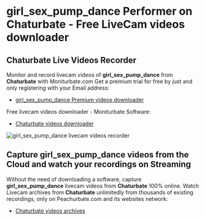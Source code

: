 # girl_sex_pump_dance Performer on Chaturbate - Free LiveCam videos downloader

## Chaturbate Live Videos Recorder

Monitor and record livecam videos of **girl_sex_pump_dance** from **Chaturbate** with Moniturbate.com
Get a premium trial for free by just and only registering with your Email address:
* [girl_sex_pump_dance Premium videos downloader](https://moniturbate.com/request-demo-licence-key.html)

Free livecam videos downloader - Moniturbate Software:
* [Chaturbate videos downloader](https://moniturbate.com/moniturbate-download-software.html)

![girl_sex_pump_dance livecam videos recorder](https://peachurnet.com/templates/moniturbate-software.png)


## Capture girl_sex_pump_dance videos from the Cloud and watch your recordings on Streaming

Without the need of downloading a software, capture **girl_sex_pump_dance** livecam videos from **Chaturbate** 100% online.
Watch Livecam archives from **Chaturbate** unlimitedly from thousands of existing recordings, only on Peachurbate.com and its websites network:
* [Chaturbate videos archives](https://peachurnet.com/)